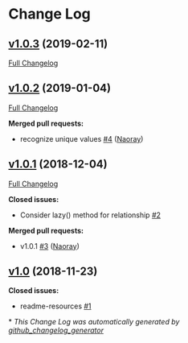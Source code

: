 # Change Log

## [v1.0.3](https://github.com/Naoray/laravel-factory-prefill/tree/v1.0.3) (2019-02-11)
[Full Changelog](https://github.com/Naoray/laravel-factory-prefill/compare/v1.0.2...v1.0.3)

## [v1.0.2](https://github.com/Naoray/laravel-factory-prefill/tree/v1.0.2) (2019-01-04)
[Full Changelog](https://github.com/Naoray/laravel-factory-prefill/compare/v1.0.1...v1.0.2)

**Merged pull requests:**

- recognize unique values [\#4](https://github.com/Naoray/laravel-factory-prefill/pull/4) ([Naoray](https://github.com/Naoray))

## [v1.0.1](https://github.com/Naoray/laravel-factory-prefill/tree/v1.0.1) (2018-12-04)
[Full Changelog](https://github.com/Naoray/laravel-factory-prefill/compare/v1.0...v1.0.1)

**Closed issues:**

- Consider lazy\(\) method for relationship [\#2](https://github.com/Naoray/laravel-factory-prefill/issues/2)

**Merged pull requests:**

- v1.0.1 [\#3](https://github.com/Naoray/laravel-factory-prefill/pull/3) ([Naoray](https://github.com/Naoray))

## [v1.0](https://github.com/Naoray/laravel-factory-prefill/tree/v1.0) (2018-11-23)
**Closed issues:**

- readme-resources [\#1](https://github.com/Naoray/laravel-factory-prefill/issues/1)



\* *This Change Log was automatically generated by [github_changelog_generator](https://github.com/skywinder/Github-Changelog-Generator)*